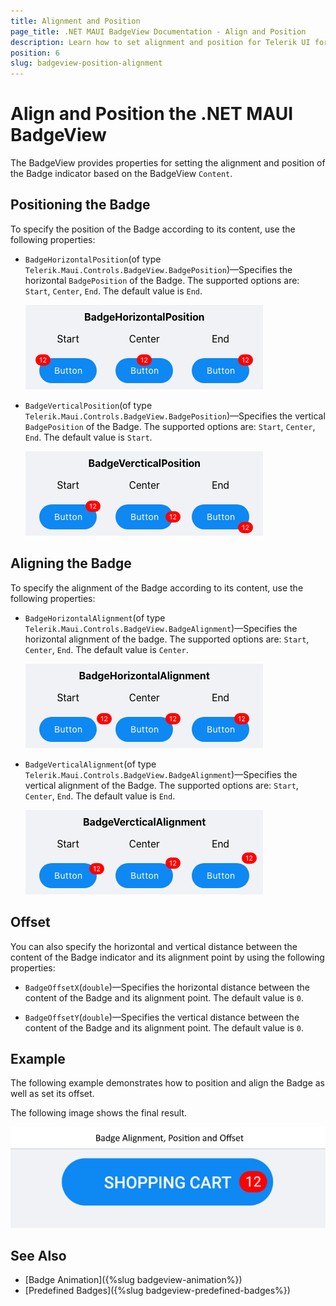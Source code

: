 ```yaml
---
title: Alignment and Position
page_title: .NET MAUI BadgeView Documentation - Align and Position
description: Learn how to set alignment and position for Telerik UI for .NET MAUI BadgeView
position: 6
slug: badgeview-position-alignment
---
```


# Align and Position the .NET MAUI BadgeView

The BadgeView provides properties for setting the alignment and position of the Badge indicator based on the BadgeView `Content`.

## Positioning the Badge

To specify the position of the Badge according to its content, use the following properties:

* `BadgeHorizontalPosition`(of type `Telerik.Maui.Controls.BadgeView.BadgePosition`)&mdash;Specifies the horizontal `BadgePosition` of the Badge. The supported options are: `Start`, `Center`, `End`. The default value is `End`.

  ![Badge Horizontal Position](images/badgeview-horizontal-position.png)

* `BadgeVerticalPosition`(of type `Telerik.Maui.Controls.BadgeView.BadgePosition`)&mdash;Specifies the vertical `BadgePosition` of the Badge. The supported options are: `Start`, `Center`, `End`. The default value is `Start`.

  ![Badge Vertical Position](images/badgeview-vertical-position.png)

## Aligning the Badge

To specify the alignment of the Badge according to its content, use the following properties:  

* `BadgeHorizontalAlignment`(of type `Telerik.Maui.Controls.BadgeView.BadgeAlignment`)&mdash;Specifies the horizontal alignment of the badge. The supported options are: `Start`, `Center`, `End`. The default value is `Center`.

  ![Badge Horizontal Alignment](images/badgeview-horizontal-alignment.png)

* `BadgeVerticalAlignment`(of type `Telerik.Maui.Controls.BadgeView.BadgeAlignment`)&mdash;Specifies the vertical alignment of the Badge. The supported options are: `Start`, `Center`, `End`. The default value is `End`.

  ![Badge Vertical Alignment](images/badgeview-vertical-alignment.png)

## Offset

You can also specify the horizontal and vertical distance between the content of the Badge indicator and its alignment point by using the following properties:  

* `BadgeOffsetX`(`double`)&mdash;Specifies the horizontal distance between the content of the Badge and its alignment point. The default value is `0`.

* `BadgeOffsetY`(`double`)&mdash;Specifies the vertical distance between the content of the Badge and its alignment point. The default value is `0`.

## Example

The following example demonstrates how to position and align the Badge as well as set its offset.

<snippet id='badgeview-align-position-offset'/>

The following image shows the final result.

![Badge Position and Alignment](images/badgeview-position-alignment.png)

## See Also

- [Badge Animation]({%slug badgeview-animation%})
- [Predefined Badges]({%slug badgeview-predefined-badges%})

